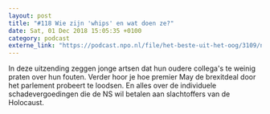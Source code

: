 ```yaml
---
layout: post
title: "#118 Wie zijn 'whips' en wat doen ze?"
date: Sat, 01 Dec 2018 15:05:35 +0100
category: podcast
externe_link: "https://podcast.npo.nl/file/het-beste-uit-het-oog/3109/nporadio1_het-beste-uit-het-oog_20181201_118-wie-zijn-whips-en-wat-doen-ze.mp3"
---
```


In deze uitzending zeggen jonge artsen dat hun oudere collega's te weinig praten over hun fouten. Verder hoor je hoe premier May de brexitdeal door het parlement probeert te loodsen. En alles over de individuele schadevergoedingen die de NS wil betalen aan slachtoffers van de Holocaust.
